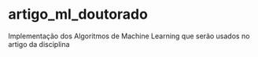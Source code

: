# artigo_ml_doutorado
Implementação dos Algoritmos de Machine Learning que serão usados no artigo da disciplina
